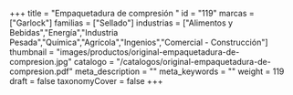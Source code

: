 +++
title = "Empaquetadura de compresión "
id = "119"
marcas = ["Garlock"]
familias = ["Sellado"]
industrias = ["Alimentos y Bebidas","Energía","Industria Pesada","Química","Agrícola","Ingenios","Comercial - Construcción"]
thumbnail = "images/productos/original-empaquetadura-de-compresion.jpg"
catalogo = "/catalogos/original-empaquetadura-de-compresion.pdf"
meta_description = ""
meta_keywords = ""
weight = 119
draft = false
taxonomyCover = false
+++
